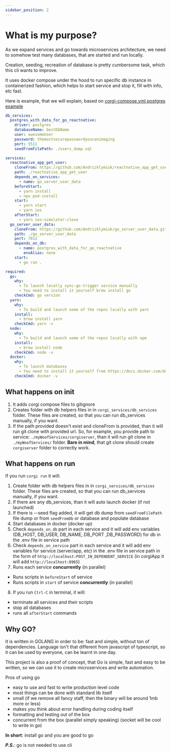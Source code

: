 ```yaml
---
sidebar_position: 2
---
```


# What is my purpose?

As we expand services and go towards microservices architecture, we need to
somehow test many databases, that are started and run locally.

Creation, seeding, recreation of database is pretty cumbersome task, which this
cli wants to improve.

It uses docker compose under the hood to run specific db instance in
containerized fashion, which helps to start service and stop it, fill with info,
etc fast.

Here is example, that we will explain, based on
[corgi-compose.yml postgres example](https://github.com/Andriiklymiuk/corgi_examples/blob/main/postgres/postgres-seeded-go-reactnative.corgi-compose.yml)

```yml
db_services:
  postgres_with_data_for_go_reactnative:
    driver: postgres
    databaseName: bestDbName
    user: awesomeUser
    password: themostsecurepasswordyoucanimaging
    port: 5511
    seedFromFilePath: ./users_dump.sql

services:
  reactnative_app_get_user:
    cloneFrom: https://github.com/Andriiklymiuk/reactnative_app_get_user.git
    path: ./reactnative_app_get_user
    depends_on_services:
      - name: go_server_user_data
    beforeStart:
      - yarn install
      - npx pod-install
    start:
      - yarn start
      - yarn ios
    afterStart:
      - yarn ios:simulator:close
  go_server_user_data:
    cloneFrom: https://github.com/Andriiklymiuk/go_server_user_data.git
    path: ./go_server_user_data
    port: 7012
    depends_on_db:
      - name: postgres_with_data_for_go_reactnative
        envAlias: none
    start:
      - go run .

required:
  go:
    why:
      - To launch locally sync-go-trigger service manually
      - You need to install it yourself brew install go
    checkCmd: go version
  yarn:
    why:
      - To build and launch some of the repos locally with yarn
    install:
      - brew install yarn
    checkCmd: yarn -v
  node:
    why:
      - To build and launch some of the repos locally with npm
    install:
      - brew install node
    checkCmd: node -v
  docker:
    why:
      - To launch databases
      - You need to install it yourself from https://docs.docker.com/desktop/install/mac-install/
    checkCmd: docker -v
```

## What happens on init

1. It adds corgi compose files to gitignore
2. Creates folder with db helpers files in in `corgi_services/db_services`
   folder. These files are created, so that you can run db_services manually, if
   you want.
3. If the path provided doesn't exist and cloneFrom is provided, than it will
   run git clone with provided url. So, for example, you provide path to
   service: `./myWoofServices/corgiserver`, than it will run git clone in
   `./myWoofServices/` folder. **Bare in mind**, that git clone should create
   `corgiserver` folder to correctly work.

## What happens on run

If you run `corgi run` it will:

1. Create folder with db helpers files in in `corgi_services/db_services`
   folder. These files are created, so that you can run db_services manually, if
   you want.
2. If there are any db_services, than it will auto launch docker (if not
   launched)
3. If there is --seed flag added, it will get db dump from `seedFromFilePath`
   file dump or from `seedFromDb` or database and populate database
4. Start databases in docker (docker up)
5. Check `depends_on_db` part in each service and it will add env variables
   (DB_HOST, DB_USER, DB_NAME, DB_PORT ,DB_PASSWORD) for db in the .env file in
   service path
6. Check `depends_on_service` part in each service and it will add env variables
   for service (server/app, etc) in the .env file in service path in the form of
   `http://localhost:POST_IN_DEPENDENT_SERVICE` (in corgiApp it will add
   `http://localhost:8965`)
7. Runs each service **concurrently** (in parallel)

- Runs scripts in `beforeStart` of service
- Runs scripts in `start` of service **concurrently** (in parallel)

8. If you run `Ctrl-C` in terminal, it will:

- terminate all services and their scripts
- stop all databases
- runs all `afterStart` commands

## Why GO?

It is written in GOLANG in order to be: fast and simple, without ton of
dependencies. Language isn't that different from javascript of typescript, so it
can be used by everyone, can be learnt in one day.

This project is also a proof of concept, that Go is simple, fast and easy to be
written, so we can use it to create microservices and write automation.

Pros of using go

- easy to use and fast to write production level code
- most things can be done with standard lib itself
- small (if we remove all fancy staff, then the binary will be around 1mb more
  or less)
- makes you think about error handling during coding itself
- formatting and testing out of the box
- concurrent from the box (parallel simply speaking) (socket will be cool to
  write in go)

**In short**: install go and you are good to go

_**P.S.**_: go is not needed to use cli
